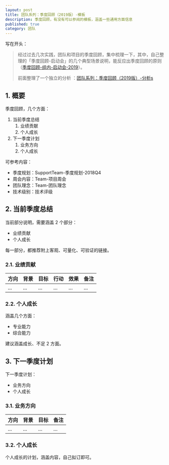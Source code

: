 ```yaml
---
layout: post
title: 团队系列：季度回顾（2019版）-模板
description: 季度回顾，有没有可以参阅的模板，涵盖一些通用方面信息
published: true
category: 团队
---
```


写在开头：

> 经过过去几次实践，团队和项目的季度回顾，集中梳理一下，其中，自己整理的「季度回顾-启动会」的几个典型场景说明，能反应出季度回顾的原则（[季度回顾-组内-启动会-2019](/download/build-team-series/季度回顾-组内-启动会-2019.pdf)）。
> 
> 前面整理了一个独立的分析 ：[团队系列：季度回顾（2019版）-分析s](http://ningg.top/build-team-series-quarterly-work-review-2019-1-analysis)


## 1. 概要

季度回顾，几个方面：

1. 当前季度总结
	1. 业绩贡献
	1. 个人成长
1. 下一季度计划
	1. 业务方向
	1. 个人成长

可参考内容：

* 季度规划：SupportTeam-季度规划-2018Q4
* 周会内容：Team-项目周会
* 团队理念：Team-团队理念
* 技术级别：技术评级

## 2. 当前季度总结

当前部分说明，需要涵盖 2 个部分：

* 业绩贡献
* 个人成长

每一部分，都推荐附上客观、可量化、可验证的链接。

### 2.1. 业绩贡献

|方向|背景|目标|行动|效果|备注|
|:--|:--|:--|:--|:--|:--|
|...|...|...|...|...|...|

### 2.2. 个人成长

涵盖几个方面：

* 专业能力
* 综合能力

建议涵盖成长、不足 2 方面。

## 3. 下一季度计划

下一季度计划：

* 业务方向
* 个人成长

### 3.1. 业务方向

|方向|背景|目标|备注|
|:--|:--|:--|:--|
|...|...|...|...|

### 3.2. 个人成长

个人成长的计划，涵盖内容，自己拟订即可。















